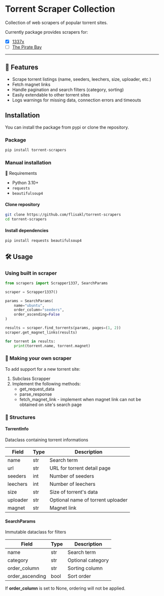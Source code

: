 # Torrent Scraper Collection

Collection of web scrapers of popular torrent sites.

Currently package provides scrapers for:
- [X] [1337x](https://1337x.to)
- [ ] [The Pirate Bay](https://thepiratebay.org/index.html)

---

## 🚀 Features

- Scrape torrent listings (name, seeders, leechers, size, uploader, etc.)
- Fetch magnet links
- Handle pagination and search filters (category, sorting)
- Easily extendable to other torrent sites
- Logs warnings for missing data, connection errors and timeouts


## Installation

You can install the package from pypi or clone the repository.

### Package

```bash
pip install torrent-scrapers
```

### Manual installation

🧱 Requirements

- Python 3.10+
- `requests`
- `beautifulsoup4`

#### Clone repository

```bash
git clone https://github.com/flisakl/torrent-scrapers
cd torrent-scrapers
```

#### Install dependencies

```bash
pip install requests beautifulsoup4
```

## 🛠 Usage

### Using built in scraper
```python
from scrapers import Scrapper1337, SearchParams

scraper = Scrapper1337()

params = SearchParams(
    name="ubuntu",
    order_column="seeders",
    order_ascending=False
)

results = scraper.find_torrents(params, pages=(1, 2))
scraper.get_magnet_links(results)

for torrent in results:
    print(torrent.name, torrent.magnet)

```

### 🧩 Making your own scraper

To add support for a new torrent site:

1. Subclass Scrapper
1. Implement the following methods:
    - get_request_data
    - parse_response
    - fetch_magnet_link - implement when magnet link can not be obtained on site's
    search page


### 🔧 Structures

#### TorrentInfo

Dataclass containing torrent informations

| **Field** | **Type** | **Description**                   |
|-----------|----------|-----------------------------------|
| name      | str      | Search term                       |
| url       | str      | URL for torrent detail page       |
| seeders   | int      | Number of seeders                 |
| leechers  | int      | Number of leechers                |
| size      | str      | Size of torrent's data            |
| uploader  | str      | Optional name of torrent uploader |
| magnet    | str      | Magnet link                       |

#### SearchParams

Immutable dataclass for filters

| **Field**       | **Type** | **Description**   |
|-----------------|----------|-------------------|
| name            | str      | Search term       |
| category        | str      | Optional category |
| order_column    | str      | Sorting column    |
| order_ascending | bool     | Sort order        |

If **order_column** is set to None, ordering will not be applied.
